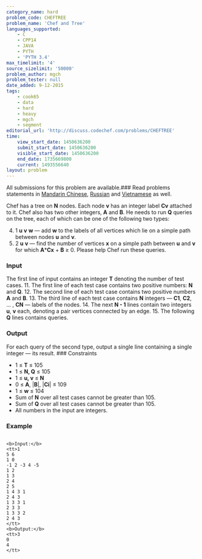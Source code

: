 ```yaml
---
category_name: hard
problem_code: CHEFTREE
problem_name: 'Chef and Tree'
languages_supported:
    - C
    - CPP14
    - JAVA
    - PYTH
    - 'PYTH 3.4'
max_timelimit: '4'
source_sizelimit: '50000'
problem_author: mgch
problem_tester: null
date_added: 9-12-2015
tags:
    - cook65
    - data
    - hard
    - heavy
    - mgch
    - segment
editorial_url: 'http://discuss.codechef.com/problems/CHEFTREE'
time:
    view_start_date: 1450636200
    submit_start_date: 1450636200
    visible_start_date: 1450636200
    end_date: 1735669800
    current: 1493556640
layout: problem
---
```

All submissions for this problem are available.###  Read problems statements in [Mandarin Chinese](http://www.codechef.com/download/translated/COOK65/mandarin/CHEFTREE.pdf), [Russian](http://www.codechef.com/download/translated/COOK65/russian/CHEFTREE.pdf) and [Vietnamese](http://www.codechef.com/download/translated/COOK65/vietnamese/CHEFTREE.pdf) as well.

Chef has a tree on **N** nodes. Each node **v** has an integer label **Cv** attached to it. Chef also has two other integers, **A** and **B**. He needs to run **Q** queries on the tree, each of which can be one of the following two types:

4. 1 **u** **v** **w** — add **w** to the labels of all vertices which lie on a simple path between nodes **u** and **v**.
5. 2 **u** **v** — find the number of vertices **x** on a simple path between **u** and **v** for which **A**\***Cx** + **B** ≥ 0.
Please help Chef run these queries.

### Input

The first line of input contains an integer **T** denoting the number of test cases. 11. The first line of each test case contains two positive numbers: **N** and **Q**.
12. The second line of each test case contains two positive numbers **A** and **B**.
13. The third line of each test case contains **N** integers — **C1**, **C2**, ... , **CN** — labels of the nodes.
14. The next **N - 1** lines contain two integers **u**, **v** each, denoting a pair vertices connected by an edge.
15. The following **Q** lines contains queries.
### Output

For each query of the second type, output a single line containing a single integer — its result. ### Constraints

- 1 ≤ **T** ≤ 105
- 1 ≤ **N, Q** ≤ 105
- 1 ≤ **u, v** ≤ **N**
- 0 ≤ **A**, |**B**|, |**Ci**| ≤ 109
- 1 ≤ **w** ≤ 104
- Sum of **N** over all test cases cannot be greater than 105.
- Sum of **Q** over all test cases cannot be greater than 105.
- All numbers in the input are integers.

### Example

```

<b>Input:</b>
<tt>1
5 6
1 0
-1 2 -3 4 -5
1 2
1 3
2 4
2 5
1 4 3 1
2 4 3
1 3 3 1
2 3 3
1 3 3 2
2 4 3
</tt>
<b>Output:</b>
<tt>3
0
4
</tt>

```